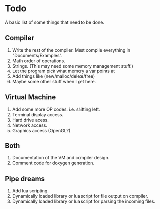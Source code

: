 # Todo

A basic list of some things that need to be done.

## Compiler

1. Write the rest of the compiler. Must compile everything in "Documents/Examples".
2. Math order of operations.
3. Strings. (This may need some memory management stuff.)
3. Let the program pick what memory a var points at
4. Add things like (new/malloc/delete/free)
5. Maybe some other stuff when I get here.

## Virtual Machine
1. Add some more OP codes. i.e. shifting left.
2. Terminal display access.
3. Hard drive acess.
4. Network access.
5. Graphics access (OpenGL?)


## Both
1. Documentation of the VM and compiler design.
2. Comment code for doxygen generation.

## Pipe dreams
1. Add lua scripting.
2. Dynamically loaded library or lua script for file output on compiler.
3. Dynamically loaded library or lua script for parsing the incoming files.
